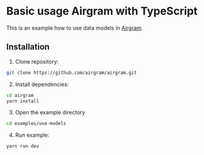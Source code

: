 # Basic usage Airgram with TypeScript 

This is an example how to use data models in [Airgram](https://github.com/airgram/airgram).

## Installation
1. Clone repository:
```bash
git clone https://github.com/airgram/airgram.git
```
2. Install dependencies:

```bash
cd airgram
yarn install
```

3. Open the example directory

```bash
cd examples/use-models
```

4. Run example:
```bash
yarn run dev
```
